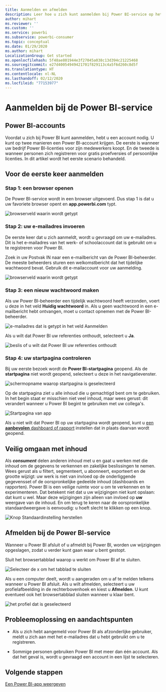 ```yaml
---
title: Aanmelden en afmelden
description: Leer hoe u zich kunt aanmelden bij Power BI-service op het web en hoe u zich kunt afmelden.
author: mihart
ms.reviewer: ''
ms.custom: ''
ms.service: powerbi
ms.subservice: powerbi-consumer
ms.topic: conceptual
ms.date: 01/29/2020
ms.author: mihart
LocalizationGroup: Get started
ms.openlocfilehash: 5f48ae801944e3f27045a038c13d394c21225468
ms.sourcegitcommit: e27d40054949421701f829113c4a5f6d260c8d5f
ms.translationtype: HT
ms.contentlocale: nl-NL
ms.lasthandoff: 02/12/2020
ms.locfileid: "77153977"
---
```

# <a name="sign-in-to-power-bi-service"></a>Aanmelden bij de Power BI-service

## <a name="power-bi-accounts"></a>Power BI-accounts
Voordat u zich bij Power BI kunt aanmelden, hebt u een account nodig. U kunt op twee manieren een Power BI-account krijgen. De eerste is wanneer uw bedrijf Power BI-licenties voor zijn medewerkers koopt. En de tweede is wanneer personen zich registreren voor gratis proefversies of persoonlijke licenties. In dit artikel wordt het eerste scenario behandeld.

## <a name="sign-in-for-the-first-time"></a>Voor de eerste keer aanmelden

### <a name="step-1-open-a-browser"></a>Stap 1: een browser openen
De Power BI-service wordt in een browser uitgevoerd.  Dus stap 1 is dat u uw favoriete browser opent en **app.powerbi.com** typt.

![browserveld waarin wordt getypt](media/end-user-sign-in/power-bi-sign-in.png)

### <a name="step-2-type-your-email-address"></a>Stap 2: uw e-mailadres invoeren
De eerste keer dat u zich aanmeldt, wordt u gevraagd om uw e-mailadres.  Dit is het e-mailadres van het werk- of schoolaccount dat is gebruikt om u te registreren voor Power BI.  

Zoek in uw Postvak IN naar een e-mailbericht van de Power BI-beheerder. De meeste beheerders sturen een welkomstbericht dat het tijdelijke wachtwoord bevat. Gebruik dit e-mailaccount voor uw aanmelding. 

![browserveld waarin wordt getypt](media/end-user-sign-in/power-bi-password.png)


 
### <a name="step-3-create-a-new-password"></a>Stap 3: een nieuw wachtwoord maken
Als uw Power BI-beheerder een tijdelijk wachtwoord heeft verzonden, voert u deze in het veld **Huidig wachtwoord** in. Als u geen wachtwoord in een e-mailbericht hebt ontvangen, moet u contact opnemen met de Power BI-beheerder.

![e-mailadres dat is getypt in het veld Aanmelden](media/end-user-sign-in/power-bi-login.png)

Als u wilt dat Power BI uw referenties onthoudt, selecteert u **Ja**. 

![beslis of u wilt dat Power BI uw referenties onthoudt](media/end-user-sign-in/power-bi-stay-signed-in.png)


### <a name="step-4-review-your-home-landing-page"></a>Stap 4: uw startpagina controleren
Bij uw eerste bezoek wordt de **Power BI-startpagina** geopend. Als de **startpagina** niet wordt geopend, selecteert u deze in het navigatievenster. 

![schermopname waarop startpagina is geselecteerd](media/end-user-sign-in/power-bi-home-selected.png)

Op de startpagina ziet u alle inhoud die u gemachtigd bent om te gebruiken. In het begin staat er misschien niet veel inhoud, maar wees gerust: dit verandert wanneer u Power BI begint te gebruiken met uw collega's. 

![Startpagina van app](media/end-user-sign-in/power-bi-home-landing.png)

Als u niet wilt dat Power BI op uw startpagina wordt geopend, kunt u [een **aanbevolen** dashboard of rapport](end-user-featured.md) instellen dat in plaats daarvan wordt geopend. 

## <a name="safely-interact-with-content"></a>Veilig omgaan met inhoud
Als ***consument*** delen anderen inhoud met u en gaat u werken met die inhoud om de gegevens te verkennen en zakelijke beslissingen te nemen.  Wees gerust als u filtert, segmenteert, u abonneert, exporteert en de grootte wijzigt: uw werk is niet van invloed op de onderliggende gegevensset of de oorspronkelijke gedeelde inhoud (dashboards en rapporten). Power BI is een veilige ruimte voor u om te verkennen en te experimenteren. Dat betekent niet dat u uw wijzigingen niet kunt opslaan: dat kunt u wel. Maar deze wijzigingen zijn alleen van invloed op **uw** weergave van de inhoud. En om terug te keren naar de oorspronkelijke standaardweergave is eenvoudig: u hoeft slecht te klikken op een knop.

![Knop Standaardinstelling herstellen](media/end-user-sign-in/power-bi-reset.png)

## <a name="sign-out-of-power-bi-service"></a>Afmelden bij de Power BI-service
Wanneer u Power BI afsluit of u afmeldt bij Power BI, worden uw wijzigingen opgeslagen, zodat u verder kunt gaan waar u bent gestopt.

Sluit het browsertabblad waarop u werkt om Power BI af te sluiten. 

![Selecteer de x om het tabblad te sluiten](media/end-user-sign-in/power-bi-close.png) 

Als u een computer deelt, wordt u aangeraden om u af te melden telkens wanneer u Power BI afsluit.  Als u wilt afmelden, selecteert u uw profielafbeelding in de rechterbovenhoek en kiest u **Afmelden**. U kunt eventueel ook het browsertabblad sluiten wanneer u klaar bent.

![het profiel dat is geselecteerd](media/end-user-sign-in/power-bi-sign-out.png) 

## <a name="troubleshooting-and-considerations"></a>Probleemoplossing en aandachtspunten
- Als u zich hebt aangemeld voor Power BI als afzonderlijke gebruiker, meldt u zich aan met het e-mailadres dat u hebt gebruikt om u te registreren.

- Sommige personen gebruiken Power BI met meer dan één account. Als dat het geval is, wordt u gevraagd een account in een lijst te selecteren. 

## <a name="next-steps"></a>Volgende stappen
[Een Power BI-app weergeven](end-user-app-view.md)
